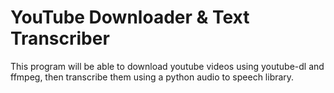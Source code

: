 # YouTube Downloader & Text Transcriber

This program will be able to download youtube videos using youtube-dl and ffmpeg, then transcribe them using a python audio to speech library.
